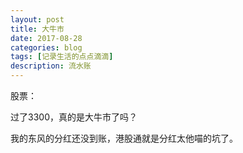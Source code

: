 ```yaml
---
layout: post
title: 大牛市
date: 2017-08-28
categories: blog
tags: [记录生活的点点滴滴]
description: 流水账
---
```


股票：

过了3300，真的是大牛市了吗？

我的东风的分红还没到账，港股通就是分红太他喵的坑了。
